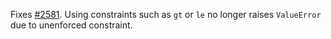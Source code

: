 Fixes [#2581](/samuelcolvin/pydantic/issues/2581). Using constraints such as `gt` or `le`
no longer raises `ValueError` due to unenforced constraint.
